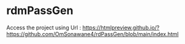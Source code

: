# rdmPassGen
Access the project using Url : https://htmlpreview.github.io/?https://github.com/OmSonawane4/rdPassGen/blob/main/index.html
